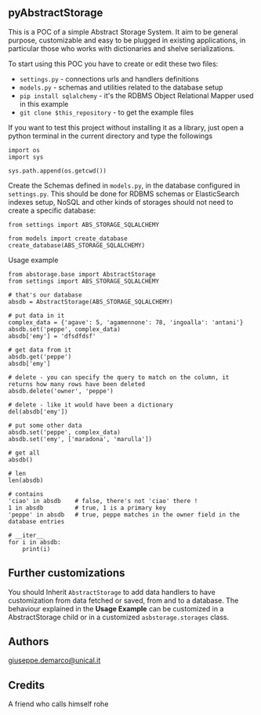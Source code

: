 pyAbstractStorage
-----------------
This is a POC of a simple Abstract Storage System.
It aim to be general purpose, customizable and easy to be
plugged in existing applications, in particular those who works with dictionaries and shelve serializations.



To start using this POC you have to create or edit these two files:
- `settings.py` - connections urls and handlers definitions
- `models.py` - schemas and utilities related to the database setup
- `pip install sqlalchemy` - it's the RDBMS Object Relational Mapper used in this example
- `git clone $this_repository` - to get the example files

If you want to test this project without installing it as a library, 
just open a python terminal in the current directory and type the followings
````
import os
import sys

sys.path.append(os.getcwd()) 
`````

Create the Schemas defined in `models.py`, in the database configured in `settings.py`.
This should be done for RDBMS schemas or ElasticSearch indexes setup,
NoSQL and other kinds of storages should not need to create a specific database:
````
from settings import ABS_STORAGE_SQLALCHEMY

from models import create_database
create_database(ABS_STORAGE_SQLALCHEMY)
````

Usage example
````
from abstorage.base import AbstractStorage  
from settings import ABS_STORAGE_SQLALCHEMY

# that's our database
absdb = AbstractStorage(ABS_STORAGE_SQLALCHEMY)

# put data in it
complex_data = {'agave': 5, 'agamennone': 78, 'ingoalla': 'antani'}
absdb.set('peppe', complex_data)
absdb['emy'] = 'dfsdfdsf'

# get data from it
absdb.get('peppe')
absdb['emy']  

# delete - you can specify the query to match on the column, it returns how many rows have been deleted
absdb.delete('owner', 'peppe')

# delete - like it would have been a dictionary
del(absdb['emy']) 

# put some other data
absdb.set('peppe', complex_data)
absdb.set('emy', ['maradona', 'marulla'])

# get all
absdb()

# len
len(absdb)

# contains
'ciao' in absdb    # false, there's not 'ciao' there !
1 in absdb         # true, 1 is a primary key
'peppe' in absdb   # true, peppe matches in the owner field in the database entries

# __iter__
for i in absdb:
    print(i)
````

Further customizations
----------------------

You should Inherit `AbstractStorage` to add data handlers to have customization from data fetched or saved, from and to a database.
The behaviour explained in the __Usage Example__ can be customized in a AbstractStorage child or in a
customized `asbstorage.storages` class.

Authors
-------

giuseppe.demarco@unical.it


Credits
-------

A friend who calls himself rohe
